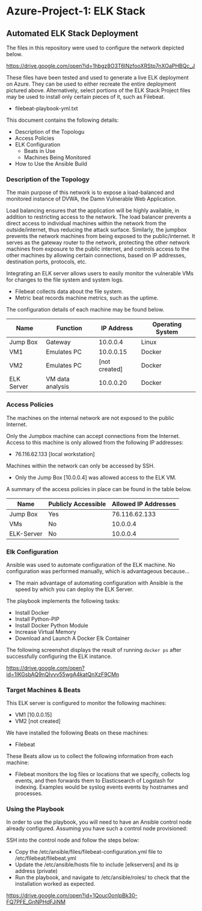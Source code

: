 # Azure-Project-1: ELK Stack

## Automated ELK Stack Deployment

The files in this repository were used to configure the network depicted below.

https://drive.google.com/open?id=1hbgz8O3T6lNzfooXRStp7nXOaPHBQc_J

These files have been tested and used to generate a live ELK deployment on Azure. They can be used to either recreate the entire deployment pictured above. Alternatively, select portions of the ELK Stack Project files may be used to install only certain pieces of it, such as Filebeat.

  - filebeat-playbook-yml.txt

This document contains the following details:
- Description of the Topologu
- Access Policies
- ELK Configuration
  - Beats in Use
  - Machines Being Monitored
- How to Use the Ansible Build


### Description of the Topology

The main purpose of this network is to expose a load-balanced and monitored instance of DVWA, the Damn Vulnerable Web Application.

Load balancing ensures that the application will be highly available, in addition to restricting access to the network.
The load balancer prevents a direct access to individual machines within the network from the outside/internet, thus reducing the attack surface. Similarly, the jumpbox prevents the network machines from being exposed to the public/internet. It serves as the gateway router to the network, protecting the other network machines from exposure to the public internet, and controls access to the other machines by allowing certain connections, based on IP addresses, destination ports, protocols, etc.

Integrating an ELK server allows users to easily monitor the vulnerable VMs for changes to the file system and system logs.
- Filebeat collects data about the file system.
- Metric beat records machine metrics, such as the uptime.

The configuration details of each machine may be found below.

| Name       | Function         | IP Address    | Operating System |
|------------|------------------|---------------|------------------|
| Jump Box   | Gateway          | 10.0.0.4      | Linux            |
| VM1        | Emulates PC      | 10.0.0.15     | Docker           |
| VM2        | Emulates PC      | [not created] | Docker           |
| ELK Server | VM data analysis | 10.0.0.20     | Docker           |

### Access Policies

The machines on the internal network are not exposed to the public Internet. 

Only the Jumpbox machine can accept connections from the Internet. Access to this machine is only allowed from the following IP addresses:
- 76.116.62.133 [local workstation]

Machines within the network can only be accessed by SSH.
- Only the Jump Box [10.0.0.4] was allowed access to the ELK VM. 

A summary of the access policies in place can be found in the table below.

| Name       | Publicly Accessible | Allowed IP Addresses |
|------------|---------------------|----------------------|
| Jump Box   | Yes                 | 76.116.62.133        |
| VMs        | No                  | 10.0.0.4             |
| ELK-Server | No                  | 10.0.0.4             |

### Elk Configuration

Ansible was used to automate configuration of the ELK machine. No configuration was performed manually, which is advantageous because...
- The main advantage of automating configuration with Ansible is the speed by which you can deploy the ELK Server.

The playbook implements the following tasks:
- Install Docker
- Install Python-PIP
- Install Docker Python Module
- Increase Virtual Memory
- Download and Launch A Docker Elk Container

The following screenshot displays the result of running `docker ps` after successfully configuring the ELK instance.

https://drive.google.com/open?id=1IKGsbAQ9nQIvvv55wgA4katQnXzF9CMn

### Target Machines & Beats
This ELK server is configured to monitor the following machines:
- VM1 [10.0.0.15]
- VM2 [not created]

We have installed the following Beats on these machines:
- Filebeat

These Beats allow us to collect the following information from each machine:
- Filebeat monitors the log files or locations that we specify, collects log events, and then forwards them to Elasticsearch of Logstash for indexing. Examples would be syslog events events by hostnames and processes.


### Using the Playbook
In order to use the playbook, you will need to have an Ansible control node already configured. Assuming you have such a control node provisioned: 

SSH into the control node and follow the steps below:
- Copy the /etc/ansible/files/filebeat-configuration.yml file to /etc/filebeat/filebeat.yml
- Update the /etc/ansible/hosts file to include [elkservers] and its ip address (private)
- Run the playbook, and navigate to /etc/ansible/roles/ to check that the installation worked as expected.

https://drive.google.com/open?id=1Qouc0onlpBk30-FQ7PFE_GnNPHdFJiNM
